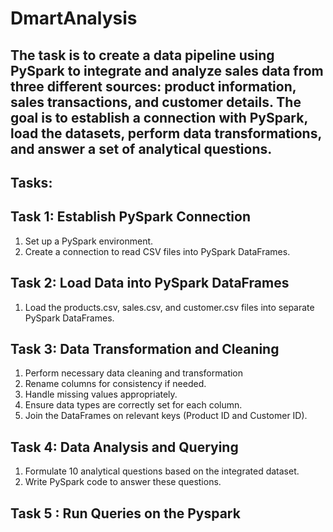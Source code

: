 # DmartAnalysis
## The task is to create a data pipeline using PySpark to integrate and analyze sales data from three different sources: product information, sales transactions, and customer details. The goal is to establish a connection with PySpark, load the datasets, perform data transformations, and answer a set of analytical questions.

## Tasks:

## Task 1: Establish PySpark Connection
 1. Set up a PySpark environment.
 2. Create a connection to read CSV files into PySpark DataFrames.

## Task 2: Load Data into PySpark DataFrames
 1. Load the products.csv, sales.csv, and customer.csv files into separate PySpark DataFrames.

## Task 3: Data Transformation and Cleaning
 1. Perform necessary data cleaning and transformation
 2. Rename columns for consistency if needed.
 3. Handle missing values appropriately.
 4. Ensure data types are correctly set for each column.
 5. Join the DataFrames on relevant keys (Product ID and Customer ID).

## Task 4: Data Analysis and Querying
 1. Formulate 10 analytical questions based on the integrated dataset.
 2. Write PySpark code to answer these questions.

## Task 5 : Run Queries on the Pyspark
